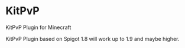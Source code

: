 # KitPvP
KitPvP Plugin for Minecraft

KitPvP Plugin based on Spigot 1.8 will work up to 1.9 and maybe higher.

